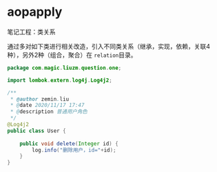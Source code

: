 # aopapply
笔记工程：类关系

通过多对如下类进行相关改造，引入不同类关系（继承，实现，依赖，关联4种），另外2种（组合，聚合）在 `relation`目录。
```java
package com.magic.liuzm.question.one;

import lombok.extern.log4j.Log4j2;

/**
 * @author zemin.liu
 * @date 2020/11/17 17:47
 * @description 普通用户角色
 */
@Log4j2
public class User {
   
    public void delete(Integer id) {
        log.info("删除用户，id="+id);
    }
}
```